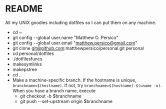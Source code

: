 # README
All my UNIX goodies including dotfiles so I can put them on any machine.

* cd ~
* git config --global user.name "Matthew O. Persico"
* git config --global user.email "matthew.persico@gmail.com"
* git clone git@github.com:matthewpersico/personal.git personal
* cd personal/dotfiles
* ./dotfilesfuncs
* makesymlinks
* makepstree
* cd ..
* Make a machine-specific branch. If the hostname is unique, ```branchname=$(hostname)```. If not,
try ```branchname=$(hostname)-$(uname -o)```. When you have a branch name, execute
  * git checkout -b $branchname
  * git push --set-upstream origin $branchname
